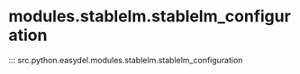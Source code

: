 # modules.stablelm.stablelm_configuration
::: src.python.easydel.modules.stablelm.stablelm_configuration